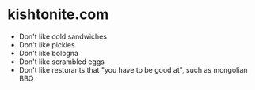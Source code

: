 # kishtonite.com

* Don't like cold sandwiches
* Don't like pickles
* Don't like bologna
* Don't like scrambled eggs
* Don't like resturants that "you have to be good at", such as mongolian BBQ
